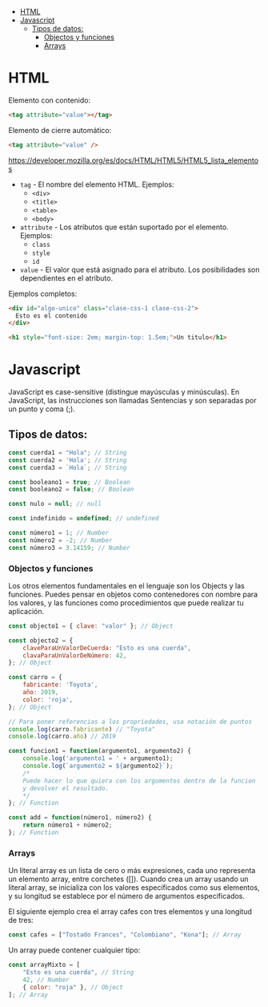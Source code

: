 - [HTML](#html)
- [Javascript](#javascript)
  - [Tipos de datos:](#tipos-de-datos)
    - [Objectos y funciones](#objectos-y-funciones)
    - [Arrays](#arrays)

# HTML

Elemento con contenido:

```html
<tag attribute="value"></tag>
```

Elemento de cierre automático:

```html
<tag attribute="value" />
```

https://developer.mozilla.org/es/docs/HTML/HTML5/HTML5_lista_elementos

- `tag` - El nombre del elemento HTML. Ejemplos:
  - `<div>`
  - `<title>`
  - `<table>`
  - `<body>`
- `attribute` - Los atributos que están suportado por el elemento. Ejemplos:
  - `class`
  - `style`
  - `id`
- `value` - El valor que está asignado para el atributo. Los posibilidades son dependientes en el atributo.

Ejemplos completos:

```html
<div id="algo-unico" class="clase-css-1 clase-css-2">
  Esto es el contenido
</div>

<h1 style="font-size: 2em; margin-top: 1.5em;">Un titulo</h1>
```

# Javascript

JavaScript es case-sensitive (distingue mayúsculas y minúsculas).
En JavaScript, las instrucciones son llamadas Sentencias y son separadas por un punto y coma (;).

## Tipos de datos:

```js
const cuerda1 = "Hola"; // String
const cuerda2 = 'Hola'; // String
const cuerda3 = `Hola`; // String

const booleano1 = true; // Boolean
const booleano2 = false; // Boolean

const nulo = null; // null

const indefinido = undefined; // undefined

const número1 = 1; // Number
const número2 = -2; // Number
const número3 = 3.14159; // Number
```

### Objectos y funciones

Los otros elementos fundamentales en el lenguaje son los Objects y las funciones. Puedes pensar en objetos como contenedores con nombre para los valores, y las funciones como procedimientos que puede realizar tu aplicación.

```js
const objecto1 = { clave: "valor" }; // Object

const objecto2 = {
    claveParaUnValorDeCuerda: "Esto es una cuerda",
    clavaParaUnValorDeNúmero: 42,
}; // Object

const carro = {
    fabricante: 'Toyota',
    año: 2019,
    color: 'roja',
}; // Object

// Para poner referencias a los propriedades, usa notación de puntos
console.log(carro.fabricante) // "Toyota"
console.log(carro.año) // 2019
```

```js
const funcion1 = function(argumento1, argumento2) {
    console.log('argumento1 = ' + argumento1);
    console.log(`argumento2 = ${argumento2}`);
    /*
    Puede hacer lo que quiera con los argumentos dentro de la funcion 
    y devolver el resultado.
    */
}; // Function

const add = function(número1, número2) {
    return número1 + número2;
}; // Function
```

### Arrays

Un literal array es un lista de cero o más expresiones, cada uno representa un elemento array, entre corchetes ([]). Cuando crea un array usando un literal array, se inicializa con los valores especificados como sus elementos, y su longitud se establece por el número de argumentos especificados. 

El siguiente ejemplo crea el array cafes con tres elementos y una longitud de tres:

```js
const cafes = ["Tostado Frances", "Colombiano", "Kona"]; // Array
```

Un array puede contener cualquier tipo:

```js
const arrayMixto = [
    "Esto es una cuerda", // String
    42, // Number
    { color: "roja" }, // Object
]; // Array
```